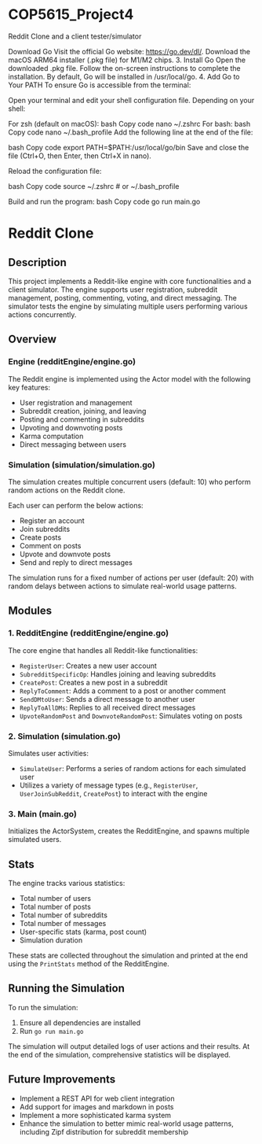 # COP5615_Project4
Reddit Clone and a client tester/simulator


Download Go
Visit the official Go website: https://go.dev/dl/.
Download the macOS ARM64 installer (.pkg file) for M1/M2 chips.
3. Install Go
Open the downloaded .pkg file.
Follow the on-screen instructions to complete the installation.
By default, Go will be installed in /usr/local/go.
4. Add Go to Your PATH
To ensure Go is accessible from the terminal:

Open your terminal and edit your shell configuration file. Depending on your shell:

For zsh (default on macOS):
bash
Copy code
nano ~/.zshrc
For bash:
bash
Copy code
nano ~/.bash_profile
Add the following line at the end of the file:

bash
Copy code
export PATH=$PATH:/usr/local/go/bin
Save and close the file (Ctrl+O, then Enter, then Ctrl+X in nano).

Reload the configuration file:

bash
Copy code
source ~/.zshrc  # or ~/.bash_profile




Build and run the program:
bash
Copy code
go run main.go



# Reddit Clone

## Description

This project implements a Reddit-like engine with core functionalities and a client simulator. The engine supports user registration, subreddit management, posting, commenting, voting, and direct messaging. The simulator tests the engine by simulating multiple users performing various actions concurrently.

## Overview

### Engine (redditEngine/engine.go)

The Reddit engine is implemented using the Actor model with the following key features:

- User registration and management
- Subreddit creation, joining, and leaving
- Posting and commenting in subreddits
- Upvoting and downvoting posts
- Karma computation
- Direct messaging between users

### Simulation (simulation/simulation.go)

The simulation creates multiple concurrent users (default: 10) who perform random actions on the Reddit clone. 

Each user can perform the below actions:

- Register an account
- Join subreddits
- Create posts
- Comment on posts
- Upvote and downvote posts
- Send and reply to direct messages

The simulation runs for a fixed number of actions per user (default: 20) with random delays between actions to simulate real-world usage patterns.

## Modules

### 1. RedditEngine (redditEngine/engine.go)

The core engine that handles all Reddit-like functionalities:

- `RegisterUser`: Creates a new user account
- `SubredditSpecificOp`: Handles joining and leaving subreddits
- `CreatePost`: Creates a new post in a subreddit
- `ReplyToComment`: Adds a comment to a post or another comment
- `SendDMtoUser`: Sends a direct message to another user
- `ReplyToAllDMs`: Replies to all received direct messages
- `UpvoteRandomPost` and `DownvoteRandomPost`: Simulates voting on posts

### 2. Simulation (simulation.go)

Simulates user activities:

- `SimulateUser`: Performs a series of random actions for each simulated user
- Utilizes a variety of message types (e.g., `RegisterUser`, `UserJoinSubReddit`, `CreatePost`) to interact with the engine

### 3. Main (main.go)

Initializes the ActorSystem, creates the RedditEngine, and spawns multiple simulated users.

## Stats

The engine tracks various statistics:

- Total number of users
- Total number of posts
- Total number of subreddits
- Total number of messages
- User-specific stats (karma, post count)
- Simulation duration

These stats are collected throughout the simulation and printed at the end using the `PrintStats` method of the RedditEngine.

## Running the Simulation

To run the simulation:

1. Ensure all dependencies are installed
2. Run `go run main.go`

The simulation will output detailed logs of user actions and their results. At the end of the simulation, comprehensive statistics will be displayed.

## Future Improvements

- Implement a REST API for web client integration
- Add support for images and markdown in posts
- Implement a more sophisticated karma system
- Enhance the simulation to better mimic real-world usage patterns, including Zipf distribution for subreddit membership